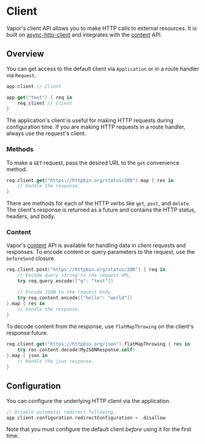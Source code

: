 # Client

Vapor's client API allows you to make HTTP calls to external resources. It is built on [async-http-client](https://github.com/swift-server/async-http-client) and integrates with the [content](./content.md) API.

## Overview

You can get access to the default client via `Application` or in a route handler via `Request`.

```swift
app.client // Client

app.get("test") { req in
	req.client // Client
}
```

The application's client is useful for making HTTP requests during configuration time. If you are making HTTP requests in a route handler, always use the request's client.

### Methods

To make a `GET` request, pass the desired URL to the `get` convenience method.

```swift
req.client.get("https://httpbin.org/status/200").map { res in
	// Handle the response.
}
```

There are methods for each of the HTTP verbs like `get`, `post`, and `delete`. The client's response is returned as a future and contains the HTTP status, headers, and body.

### Content

Vapor's [content](./content.md) API is available for handling data in client requests and responses. To encode content or query parameters to the request, use the `beforeSend` closure.

```swift
req.client.post("https://httpbin.org/status/200") { req in
	// Encode query string to the request URL.
	try req.query.encode(["q": "test"])

	// Encode JSON to the request body.
    try req.content.encode(["hello": "world"])
}.map { res in
    // Handle the response.
}
```

To decode content from the response, use `flatMapThrowing` on the client's response future.

```swift
req.client.get("https://httpbin.org/json").flatMapThrowing { res in
	try res.content.decode(MyJSONResponse.self)
}.map { json in
	// Handle the json response.
}
```

## Configuration

You can configure the underlying HTTP client via the application.

```swift
// Disable automatic redirect following.
app.client.configuration.redirectConfiguration = .disallow
```

Note that you must configure the default client _before_ using it for the first time.



